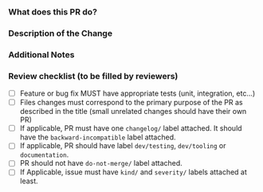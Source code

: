 <!--
** Requirements for Contributing to this repository **

* Fill out the template below. Any pull request that does not include enough information to be reviewed in a timely 
manner may be closed at the maintainers' discretion.
* The pull request must only fix one issue at the time.
* After you create the pull request, all status checks must be pass before a maintainer reviews your contribution. 
For more details, please see [CONTRIBUTING](/CONTRIBUTING.md).
-->

### What does this PR do?

<!--

What inspired you to submit this pull request?
Link to the issue describing the bug that you're fixing.

If there is not yet an issue for your bug, please open a new issue and then link to that issue in your pull request.
Note: In some cases, one person's "bug" is another person's "feature." 
If the pull request does not address an existing issue with the "bug" label, the maintainers have the final say on whether the current behavior is a bug.

-->

### Description of the Change

<!--

A brief description of the change being made with this pull request.

We must be able to understand the design of your change from this description.
If we can't get a good idea of what the code will be doing from the description here, the pull request may be closed at the maintainers' discretion.
Keep in mind that the maintainer reviewing this PR may not be familiar with or have worked with the code here recently, so please walk us through the concepts.

-->

### Additional Notes

<!-- Anything else we should know when reviewing? -->

### Review checklist (to be filled by reviewers)

- [ ] Feature or bug fix MUST have appropriate tests (unit, integration, etc...)
- [ ] Files changes must correspond to the primary purpose of the PR as described in the title (small unrelated changes should have their own PR)
- [ ] If applicable, PR must have one `changelog/` label attached. It should have the `backward-incompatible` label attached.
- [ ] If applicable, PR should have label `dev/testing`, `dev/tooling` or `documentation`.
- [ ] PR should not have `do-not-merge/` label attached.
- [ ] If Applicable, issue must have `kind/` and `severity/` labels attached at least.

